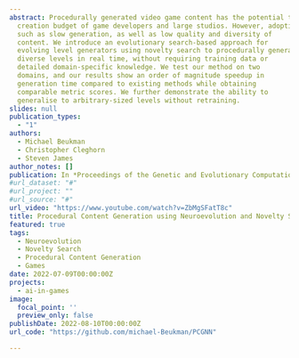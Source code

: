 ```yaml
---
abstract: Procedurally generated video game content has the potential to drastically reduce the content
  creation budget of game developers and large studios. However, adoption is hindered by limitations
  such as slow generation, as well as low quality and diversity of
  content. We introduce an evolutionary search-based approach for
  evolving level generators using novelty search to procedurally generate
  diverse levels in real time, without requiring training data or
  detailed domain-specific knowledge. We test our method on two
  domains, and our results show an order of magnitude speedup in
  generation time compared to existing methods while obtaining
  comparable metric scores. We further demonstrate the ability to
  generalise to arbitrary-sized levels without retraining.
slides: null
publication_types:
  - "1"
authors:
  - Michael Beukman
  - Christopher Cleghorn
  - Steven James
author_notes: []
publication: In *Proceedings of the Genetic and Evolutionary Computation Conference*
#url_dataset: "#"
#url_project: ""
#url_source: "#"
url_video: "https://www.youtube.com/watch?v=ZbMgSFatT8c"
title: Procedural Content Generation using Neuroevolution and Novelty Search for Diverse Video Game Levels
featured: true
tags:
  - Neuroevolution
  - Novelty Search
  - Procedural Content Generation
  - Games
date: 2022-07-09T00:00:00Z
projects:
  - ai-in-games
image:
  focal_point: ''
  preview_only: false
publishDate: 2022-08-10T00:00:00Z
url_code: "https://github.com/michael-Beukman/PCGNN"

---
```

